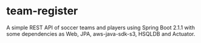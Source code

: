 # team-register
A simple REST API of soccer teams and players using Spring Boot 2.1.1 with some dependencies as Web, JPA, aws-java-sdk-s3, HSQLDB and Actuator.
